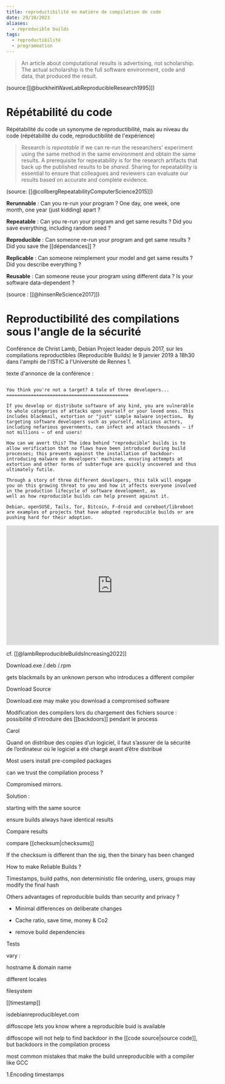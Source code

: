 ```yaml
---
title: reproductibilité en matière de compilation de code
date: 29/10/2023
aliases:
  - reproducible builds
tags:
  - reproductibilité
  - programmation
---
```

> An article about computational results is advertising, not scholarship. The actual scholarship is the full software environment, code and data, that produced the result.

(source:[[@buckheitWaveLabReproducibleResearch1995]])

# Répétabilité du code

Répétabilité du code un synonyme de reproductibilité, mais au niveau du code (répétabilité du code, reproductibilité de l'expérience)

> Research is _repeatable_ if we can re-run the researchers' experiment using the same method in the same environment and obtain the same results. A prerequisite for repeatability is for the research artifacts that back up the published results to be _shared_. Sharing for repeatability is essential to ensure that colleagues and reviewers can evaluate our results based on accurate and complete evidence.

(source: [[@collbergRepeatabilityComputerScience2015]])

**Rerunnable** : Can you re-run your program ?
One day, one week, one month, one year (just kidding) apart ?

**Repeatable** : Can you re-run your program and get same results ?
Did you save everything, including random seed ?

**Reproducible** : Can someone re-run your program and get same results ?
Did you save the [[dépendances]] ?

**Replicable** : Can someone reimplement your model and get same results ?
Did you describe everything ?

**Reusable** : Can someone reuse your program using different data ?
Is your software data-dependent ?

(source : [[@hinsenReScience2017]])


# Reproductibilité des compilations sous l'angle de la sécurité

Conférence de Christ Lamb, Debian Project leader depuis 2017, sur les compilations reproductibles (Reproducible Builds) le 9 janvier 2019 à 18h30 dans l'amphi de l'ISTIC à l'Université de Rennes 1.

texte d'annonce de la conférence : 

```
  
You think you're not a target? A tale of three developers...  
=============================================

If you develop or distribute software of any kind, you are vulnerable to whole categories of attacks upon yourself or your loved ones. This includes blackmail, extortion or "just" simple malware injection…  By targeting software developers such as yourself, malicious actors, including nefarious governments, can infect and attack thousands — if not millions — of end users!  
  
How can we avert this? The idea behind "reproducible" builds is to allow verification that no flaws have been introduced during build processes; this prevents against the installation of backdoor- introducing malware on developers' machines, ensuring attempts at  
extortion and other forms of subterfuge are quickly uncovered and thus ultimately futile.  
  
Through a story of three different developers, this talk will engage  
you on this growing threat to you and how it affects everyone involved in the production lifecycle of software development, as  
well as how reproducible builds can help prevent against it.  
  
Debian, openSUSE, Tails, Tor, Bitcoin, F-droid and coreboot/libreboot are examples of projects that have adopted reproducible builds or are pushing hard for their adoption.
```
<iframe width="560" height="315" src="https://www.youtube.com/embed/m0FudIwSuzM?si=nIisqIvpEuCP5viT" title="YouTube video player" frameborder="0" allow="accelerometer; autoplay; clipboard-write; encrypted-media; gyroscope; picture-in-picture; web-share" referrerpolicy="strict-origin-when-cross-origin" allowfullscreen></iframe>

cf. [[@lambReproducibleBuildsIncreasing2022]]

Download.exe /.deb /.rpm

  gets blackmails by an unknown person who introduces a different compiler

Download Source

Download.exe may make you download a compromised software

Modification des compilers lors du chargement des fichiers source : possibilité d’introduire des [[backdoors]] pendant le process

Carol

Quand on distribue des copies d’un logiciel, il faut s’assurer de la sécurité de l’ordinateur où le logiciel a été chargé avant d’être distribué

Most users install pre-compiled packages

can we trust the compilation process ?

Compromised mirrors.

Solution :

starting with the same source

ensure builds always have identical results

Compare results

compare [[checksum|checksums]]

If the checksum is different than the sig, then the binary has been changed

How to make Reliable Builds ?

Timestamps, build paths, non deterministic file ordering, users, groups may modify the final hash

Others advantages of reproducible builds than security and privacy ?

  

- Minimal differences on deliberate changes

- Cache ratio, save time, money & Co2

- remove build dependencies

Tests

vary :

hostname & domain name

different locales

filesystem

[[timestamp]]

isdebianreproducibleyet.com

diffoscope lets you know where a reproducible buid is available

diffoscope will not help to find backdoor in the [[code source|source code]], but backdoors in the compilation process

most common mistakes that make the build unreproducible with a compiler like GCC

1.Encoding timestamps
